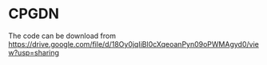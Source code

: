 # CPGDN
The code can be download from https://drive.google.com/file/d/18Oy0jqIiBl0cXqeoanPyn09oPWMAgyd0/view?usp=sharing

